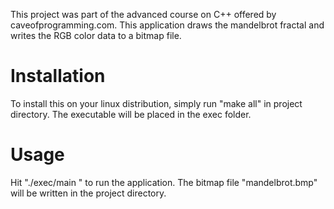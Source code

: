 This project was part of the advanced course on C++ offered by caveofprogramming.com.
This application draws the mandelbrot fractal and writes the RGB color data to a bitmap file.

# Installation #

To install this on your linux distribution, simply run "make all" in project directory.
The executable will be placed in the exec folder.

# Usage #

Hit "./exec/main " to run the application. The bitmap file "mandelbrot.bmp" will be written in the project directory.